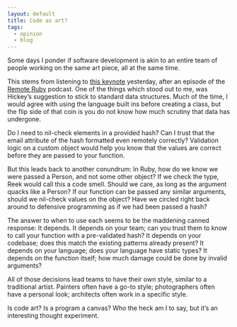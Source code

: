 ```yaml
---
layout: default
title: Code as art?
tags:
  - opinion
  - blog
---
```


Some days I ponder if software development is akin to an entire team of people working on the same
art piece, all at the same time.

This stems from listening to [this keynote](https://youtu.be/rI8tNMsozo0) yesterday, after an episode of the
[Remote Ruby](https://remoteruby.com/216) podcast.  One of the things
which stood out to me, was Hickey’s suggestion to stick to standard data structures.  Much of the
time, I would agree with using the language built ins before creating a class, but the flip side of
that coin is you do not know how much scrutiny that data has undergone.

Do I need to nil-check elements in a provided hash?  Can I trust that the email attribute of the
hash formatted even remotely correctly?  Validation logic on a custom object would help you know
that the values are correct before they are passed to your function.

But this leads back to another conundrum:  In Ruby, how do we know we were passed a Person, and not
some other object?  If we check the type, Reek would call this a code smell.  Should we care, as
long as the argument quacks like a Person?  If our function can be passed any similar arguments,
should we nil-check values on the object?  Have we circled right back around to defensive
programming as if we had been passed a hash?

The answer to when to use each seems to be the maddening canned response: It depends.  It depends on
your team; can you trust them to know to call your function with a pre-validated hash?  It depends
on your codebase; does this match the existing patterns already present?  It depends on your
language; does your language have static types?  It depends on the function itself; how much damage
could be done by invalid arguments?

All of those decisions lead teams to have their own style, similar to a traditional artist.
Painters often have a go-to style; photographers often have a personal look; architects often work
in a specific style.

Is code art?  Is a program a canvas?  Who the heck am I to say, but it’s an interesting thought
experiment.
